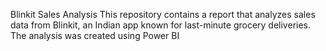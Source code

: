 Blinkit Sales Analysis
This repository contains a report that analyzes sales data from Blinkit, an Indian app known for last-minute grocery deliveries. The analysis was created using Power BI

